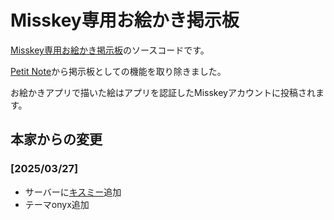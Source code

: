 # Misskey専用お絵かき掲示板

[Misskey専用お絵かき掲示板](https://paintbbs.sakura.ne.jp/misskey/)のソースコードです。

[Petit Note](https://github.com/satopian/Petit_Note)から掲示板としての機能を取り除きました。

お絵かきアプリで描いた絵はアプリを認証したMisskeyアカウントに投稿されます。

## 本家からの変更

### [2025/03/27]

- サーバーに[キスミー](https://xissmie.xfolio.jp/)追加
- テーマonyx追加
